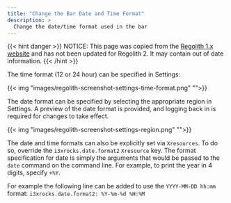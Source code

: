 ```yaml
---
title: "Change the Bar Date and Time Format"
description: >
  Change the date/time format used in the bar
---
```


{{< hint danger >}}
NOTICE: This page was copied from the [Regolith 1.x website](https://regolith-linux.org) and has not been updated for Regolith 2.  It may contain out of date information.
{{< /hint >}}

The time format (12 or 24 hour) can be specified in Settings:

{{< img "images/regolith-screenshot-settings-time-format.png" "">}}

The date format can be specified by selecting the appropriate region in Settings. A preview of the date format is provided, and logging back in is required for changes to take effect.

{{< img "images/regolith-screenshot-settings-region.png" "">}}

The date and time formats can also be explicitly set via `Xresources`. To do so, override the `i3xrocks.date.format2` `Xresource` key. The format specification for date is simply the arguments that would be passed to the `date` command on the command line. For example, to print the year in 4 digits, specify `+%Y`.

For example the following line can be added to use the `YYYY-MM-DD hh:mm` format:
`i3xrocks.date.format2: %Y-%m-%d %H:%M`